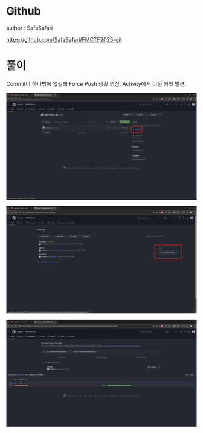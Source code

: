 # Github

author : SafaSafari

https://github.com/SafaSafari/FMCTF2025-git

# 풀이

Commit이 하나밖에 없길래 Force Push 상황 의심, Activity에서 이전 커밋 발견.

![alt text](image.png)

![alt text](image-1.png)

![alt text](image-2.png)